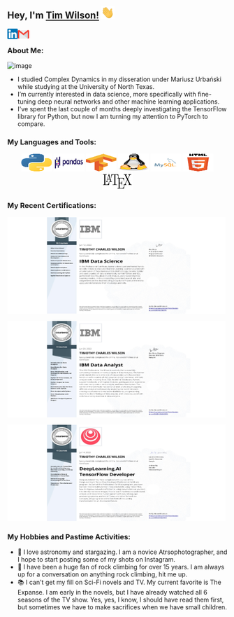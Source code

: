 ## Hey, I'm [Tim Wilson!](https://www.linkedin.com/in/timothy-wilson-55b874163/) <img src="https://github.com/Tim-The-Wilson/Tim-The-Wilson/blob/main/Assets/Hi.gif" width="30px">

<a href="https://www.linkedin.com/in/timothy-wilson-55b874163/">
  <img align="left" width="24px" src="https://github.com/Tim-The-Wilson/Tim-The-Wilson/blob/main/Assets/linkedin.png"  />
</a>
<!--- <a href="https:">
  <img align="left" width="26px" src="https://cdn.jsdelivr.net/npm/simple-icons@v3/icons/twitter.svg" />
</a> --->
<a href="mailto:timthewilson@gmail.com">
  <img align="left" width="26px" src="https://github.com/Tim-The-Wilson/Tim-The-Wilson/blob/main/Assets/gmail.png" />
</a>
<!--- <a href="https://">
  <img align="left" width="26px" src="https://cdn.jsdelivr.net/npm/simple-icons@v3/icons/youtube.svg" />
</a> --->
<!--- <a href="https:">
  <img align="left" width="26px" src="https://cdn.jsdelivr.net/npm/simple-icons@v3/icons/medium.svg" />
</a> --->

<!--- All icon images are from Pixel perfect --->
<br />

### About Me: 
![image](https://user-images.githubusercontent.com/105834883/182047628-da19c311-dabf-449e-9aec-698a0be58f07.png)

-  I studied Complex Dynamics in my disseration under Mariusz Urbański while studying at the University of North Texas.
- I’m currently interested in data science, more specifically with fine-tuning deep neural networks and other machine learning applications.
- I've spent the last couple of months deeply investigating the TensorFlow library for Python, but now I am turning my attention to PyTorch to compare.

### My Languages and Tools:

<p align = "center">
        <img title="Python" src="https://github.com/Tim-The-Wilson/Tim-The-Wilson/blob/main/Assets/python.svg" width="70" height="40" />
        <img title="Pandas" src="https://github.com/Tim-The-Wilson/Tim-The-Wilson/blob/main/Assets/Pandas_logo.svg" width="70" height="40" />
        <img title="TensorFlow" src="https://github.com/Tim-The-Wilson/Tim-The-Wilson/blob/main/Assets/Tensorflow_logo.svg" width="70" height="40" />
        <img title="Linux" src="https://github.com/Tim-The-Wilson/Tim-The-Wilson/blob/main/Assets/linux-tux.svg" width="70" height="40" />
        <img title="MySQL" src="https://github.com/Tim-The-Wilson/Tim-The-Wilson/blob/main/Assets/mysql-logo.svg" width="70" height="40" />
        <img title="HTML5" src="https://github.com/Tim-The-Wilson/Tim-The-Wilson/blob/main/Assets/HTML5_logo_and_wordmark.svg" width="70" height="40" />
        <img title="LaTeX" src="https://github.com/Tim-The-Wilson/Tim-The-Wilson/blob/main/Assets/LaTeX_logo.svg" width="70" height="40" />

</p>

### My Recent Certifications:

<a target="IBM Data Science Certificate" href="https://www.coursera.org/account/accomplishments/professional-cert/U8RP4X76BFPV"><img src="https://github.com/Tim-The-Wilson/Tim-The-Wilson/blob/main/Assets/IBM_DS_PC.jpeg" width="500" height="220"></img></a>

<a target="IBM Data Analyst Certificate" href="https://www.coursera.org/account/accomplishments/professional-cert/SMBN3NWKS5F6"><img src="https://github.com/Tim-The-Wilson/Tim-The-Wilson/blob/main/Assets/IBM_DA.jpeg" width="500" height="220"></img></a>

<a target="DeepLearning.AI TensorFlow Developer Certificate" href="https://www.coursera.org/account/accomplishments/professional-cert/HE9XVTB2PRTR"><img src="https://github.com/Tim-The-Wilson/Tim-The-Wilson/blob/main/Assets/DL_AI_TF_Dev.jpeg" width="500" height="220"></img></a>

### My Hobbies and Pastime Activities:
- 🔭 I love astronomy and stargazing. I am a novice Atrsophotographer, and I hope to start posting some of my shots on Instagram.
- 🧗 I have been a huge fan of rock climbing for over 15 years. I am always up for a conversation on anything rock climbing, hit me up.
- 📚 I can't get my fill on Sci-Fi novels and TV. My current favorite is The Expanse. I am early in the novels, but I have already watched all 6 seasons of the TV show. Yes, yes, I know, I should have read them first, but sometimes we have to make sacrifices when we have small children.


<!---
Tim-The-Wilson/Tim!
-The-Wilson is a ✨ special ✨ repository because its `README.md` (this file) appears on your GitHub profile.
You can click the Preview link to take a look at your changes.
--->


